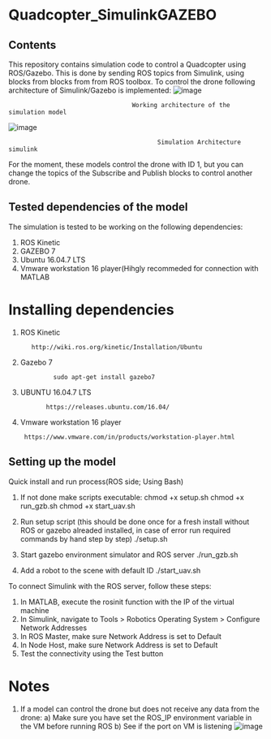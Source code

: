 # Quadcopter_SimulinkGAZEBO

## Contents
This repository contains simulation code to control a Quadcopter using ROS/Gazebo. This is done by sending ROS topics from Simulink, using blocks from blocks from from ROS toolbox. To control the drone following architecture of Simulink/Gazebo is implemented:
![image](https://user-images.githubusercontent.com/37011467/122595736-8164e400-d086-11eb-9aad-922a00a58af5.png)
                                      
                                      Working architecture of the simulation model
![image](https://user-images.githubusercontent.com/37011467/122599110-6fd20b00-d08b-11eb-9bdf-a53271d75193.png)
                                                   
                                             Simulation Architecture simulink

For the moment, these models control the drone with ID 1, but you can change the topics of the Subscribe and Publish blocks to control another drone.
## Tested dependencies of the model
The simulation is tested to be working on the following dependencies:
1) ROS Kinetic
2) GAZEBO 7 
3) Ubuntu 16.04.7 LTS 
4) Vmware workstation 16 player(Hihgly recommeded for connection with MATLAB
# Installing dependencies
1) ROS Kinetic

          http://wiki.ros.org/kinetic/Installation/Ubuntu            
            
2) Gazebo 7

                sudo apt-get install gazebo7
3) UBUNTU 16.04.7 LTS

              https://releases.ubuntu.com/16.04/
              
4) Vmware workstation 16 player

        https://www.vmware.com/in/products/workstation-player.html


## Setting up the model
Quick install and run process(ROS side; Using Bash)
1) If not done make scripts executable: chmod +x setup.sh chmod +x run_gzb.sh chmod +x start_uav.sh

2) Run setup script (this should be done once for a fresh install without ROS or gazebo alreaded installed, in case of error run required commands by hand step by step) ./setup.sh

3) Start gazebo environment simulator and ROS server ./run_gzb.sh

4) Add a robot to the scene with default ID ./start_uav.sh

To connect Simulink with the ROS server, follow these steps:

1) In MATLAB, execute the rosinit function with the IP of the virtual machine
2) In Simulink, navigate to Tools > Robotics Operating System > Configure Network Addresses
3) In ROS Master, make sure Network Address is set to Default
4) In Node Host, make sure Network Address is set to Default
5) Test the connectivity using the Test button


# Notes 
1) If a model can control the drone but does not receive any data from the drone:
    a)  Make sure you have set the ROS_IP environment variable in the VM before running ROS
    b)  See if the port on VM is listening 
![image](https://user-images.githubusercontent.com/37011467/122598753-e1f62000-d08a-11eb-894b-cd233bbe00d8.png)
